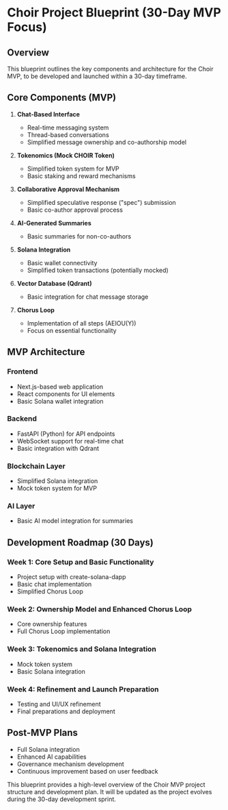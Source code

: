 # Choir Project Blueprint (30-Day MVP Focus)

## Overview

This blueprint outlines the key components and architecture for the Choir MVP, to be developed and launched within a 30-day timeframe.

## Core Components (MVP)

1. **Chat-Based Interface**
   - Real-time messaging system
   - Thread-based conversations
   - Simplified message ownership and co-authorship model

2. **Tokenomics (Mock CHOIR Token)**
   - Simplified token system for MVP
   - Basic staking and reward mechanisms

3. **Collaborative Approval Mechanism**
   - Simplified speculative response ("spec") submission
   - Basic co-author approval process

4. **AI-Generated Summaries**
   - Basic summaries for non-co-authors

5. **Solana Integration**
   - Basic wallet connectivity
   - Simplified token transactions (potentially mocked)

6. **Vector Database (Qdrant)**
   - Basic integration for chat message storage

7. **Chorus Loop**
   - Implementation of all steps (AEIOU(Y))
   - Focus on essential functionality

## MVP Architecture

### Frontend
- Next.js-based web application
- React components for UI elements
- Basic Solana wallet integration

### Backend
- FastAPI (Python) for API endpoints
- WebSocket support for real-time chat
- Basic integration with Qdrant

### Blockchain Layer
- Simplified Solana integration
- Mock token system for MVP

### AI Layer
- Basic AI model integration for summaries

## Development Roadmap (30 Days)

### Week 1: Core Setup and Basic Functionality
- Project setup with create-solana-dapp
- Basic chat implementation
- Simplified Chorus Loop

### Week 2: Ownership Model and Enhanced Chorus Loop
- Core ownership features
- Full Chorus Loop implementation

### Week 3: Tokenomics and Solana Integration
- Mock token system
- Basic Solana integration

### Week 4: Refinement and Launch Preparation
- Testing and UI/UX refinement
- Final preparations and deployment

## Post-MVP Plans
- Full Solana integration
- Enhanced AI capabilities
- Governance mechanism development
- Continuous improvement based on user feedback

This blueprint provides a high-level overview of the Choir MVP project structure and development plan. It will be updated as the project evolves during the 30-day development sprint.
